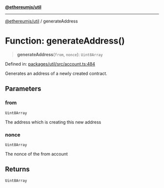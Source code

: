 [**@ethereumjs/util**](../README.md)

***

[@ethereumjs/util](../README.md) / generateAddress

# Function: generateAddress()

> **generateAddress**(`from`, `nonce`): `Uint8Array`

Defined in: [packages/util/src/account.ts:484](https://github.com/Dargon789/ethereumjs-monorepo/blob/master/packages/util/src/account.ts#L484)

Generates an address of a newly created contract.

## Parameters

### from

`Uint8Array`

The address which is creating this new address

### nonce

`Uint8Array`

The nonce of the from account

## Returns

`Uint8Array`
